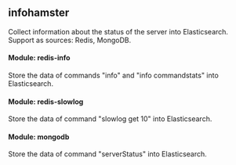 infohamster
------------
Collect information about the status of the server into Elasticsearch.
Support as sources: Redis, MongoDB.


#### Module: redis-info
Store the data of commands "info" and "info commandstats" into Elasticsearch.

#### Module: redis-slowlog
Store the data of command "slowlog get 10" into Elasticsearch.

#### Module: mongodb
Store the data of command "serverStatus" into Elasticsearch.
